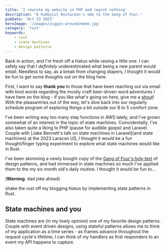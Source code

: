 ```yaml
---
title: 'I rewrote my website in PHP and regret nothing'
description: "A hobbyist Rustacean's ode to the Gang of Four."
pubDate: 'Oct 23 2023'
heroImage: '/images/ziggin-around/meme.jpg'
category: 'rust'
keywords:
    - rust
    - state machines
    - design patterns
---
```


Back in action, and I'm fresh off a hiatus while raising a little one. I can safely say that I _definitely_
underestimated
what being a new parent would entail. Needless to say, as a break from changing diapers, I thought it would be fun to
get some
thoughts out on the blog here.

First, I want to say **thank you** to those that have been reaching out via email with kind words regarding the mostly
craft beer-driven
word adventures I have here on the blog - if you like what's going on here, give me
a [shout](mailto:joey.mckenzie27@gmail.com)!
With the pleasantries out of the way, let's dive back into our regularly schedule program of exploring things a bit
outside our
8 to 5 comfort zone.

I've been writing way too many step functions in AWS lately, and I've grown somewhat of an interest in the topic of
state machines.
Coincidentally, I've also taken quite a liking to PHP (pause for audible gasps) and Laravel. Couple
with [Jake Bennett's talk on
state machines in Laravel](and state machines) at the 2023 Laracon US, I thought it would be a fun thought/finger typing
experiment
to explore what state machines would like in Rust.

I've been skimming a newly bought copy of the [Gang of Four's holy text](https://en.wikipedia.org/wiki/Design_Patterns)
of design patterns,
and had immersed in state machines so much I've applied them to the my six month old's daily routine. I thought it would
be fun to...

(**Warning**: dad joke ahead)

shake the _rust_ off my blogging hiatus by implementing state patterns in Rust.

## State machines and you

State machines are (in my lowly opinion) one of my favorite design patterns. Couple with event driven designs, using
stateful patterns
allows me to think of my application as a time series - as frames advance throughout the request cycle's lifetime, I can
think of
my handlers as first responders to an event my API happens to capture.
